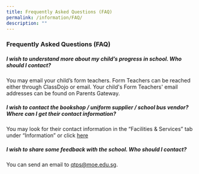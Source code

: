 ```yaml
---
title: Frequently Asked Questions (FAQ)
permalink: /information/FAQ/
description: ""
---
```

### **Frequently Asked Questions (FAQ)**

##### **I wish to understand more about my child’s progress in school. Who should I contact?**
You may email your child’s form teachers. Form Teachers can be reached either through ClassDojo or email. Your child's Form Teachers' email addresses can be found on Parents Gateway.

##### **I wish to contact the bookshop / uniform supplier / school bus vendor? Where can I get their contact information?**
You may look for their contact information in the “Facilities & Services” tab under “Information” or click [here](https://facilities-and-services/bus-services/)

##### **I wish to share some feedback with the school. Who should I contact?**
You can send an email to [qtps@moe.edu.sg](mailto:qtps@moe.edu.sg). 
<!-- If you wish to email the Key Personnel (KP) of the relevant departments, you may look for their contact information via the “School Management Committee” tab under “Our Staff” or click [here](https://staging.d3haevm43m8pfu.amplifyapp.com/our-staff/school-management-committee/)